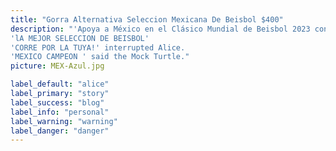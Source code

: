 ```yaml
---
title: "Gorra Alternativa Seleccion Mexicana De Beisbol $400"
description: "'Apoya a México en el Clásico Mundial de Beisbol 2023 con esta esta gorra de México de la colección MLB World Baseball Classic 2023 la cual presenta la M de México bordada en los paneles frontales y la bandera de México bordada en el lado derecho.'Apoya a la novena mexicana! NO TE QUEDES SIN LA TUYA !  ' and he went on in these words:
'lA MEJOR SELECCION DE BEISBOL'
'CORRE POR LA TUYA!' interrupted Alice.
'MEXICO CAMPEON ' said the Mock Turtle."
picture: MEX-Azul.jpg

label_default: "alice" 
label_primary: "story"
label_success: "blog"
label_info: "personal"
label_warning: "warning"
label_danger: "danger"
---
```

